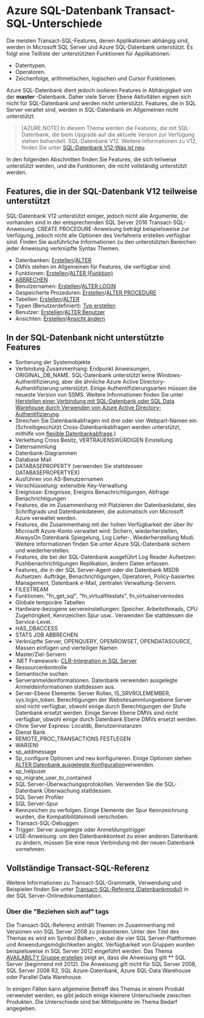 <properties
   pageTitle="Nicht unterstützt werden in SQL Azure-Datenbank T-SQL | Microsoft Azure"
   description="Transact-SQL-Anweisungen, die in Azure SQL-Datenbank weniger als vollständig unterstützt werden"
   services="sql-database"
   documentationCenter=""
   authors="BYHAM"
   manager="jhubbard"
   editor=""
   tags=""/>

<tags
   ms.service="sql-database"
   ms.devlang="na"
   ms.topic="article"
   ms.tgt_pltfrm="na"
   ms.workload="data-management"
   ms.date="08/30/2016"
   ms.author="rick.byham@microsoft.com"/>

# <a name="azure-sql-database-transact-sql-differences"></a>Azure SQL-Datenbank Transact-SQL-Unterschiede


Die meisten Transact-SQL-Features, denen Applikationen abhängig sind, werden in Microsoft SQL Server und Azure SQL-Datenbank unterstützt. Es folgt eine Teilliste der unterstützten Funktionen für Applikationen:

- Datentypen.
- Operatoren.
- Zeichenfolge, arithmetischen, logischen und Cursor Funktionen.

Azure SQL-Datenbank dient jedoch isolieren Features in Abhängigkeit von der **master** -Datenbank. Daher viele Server Ebene Aktivitäten eignen sich nicht für SQL-Datenbank und werden nicht unterstützt. Features, die in SQL Server veraltet sind, werden in SQL-Datenbank im Allgemeinen nicht unterstützt.

> [AZURE.NOTE]
> In diesem Thema werden die Features, die mit SQL-Datenbank, die beim Upgrade auf die aktuelle Version zur Verfügung stehen behandelt. SQL-Datenbank V12. Weitere Informationen zu V12, finden Sie unter [SQL-Datenbank V12-Was ist neu](sql-database-v12-whats-new.md).

In den folgenden Abschnitten finden Sie Features, die sich teilweise unterstützt werden, und die Funktionen, die nicht vollständig unterstützt werden.


## <a name="features-partially-supported-in-sql-database-v12"></a>Features, die in der SQL-Datenbank V12 teilweise unterstützt

SQL-Datenbank V12 unterstützt einiger, jedoch nicht alle Argumente, die vorhanden sind in der entsprechenden SQL Server 2016 Transact-SQL-Anweisung. CREATE PROCEDURE-Anweisung beträgt beispielsweise zur Verfügung, jedoch nicht alle Optionen des Verfahrens erstellen verfügbar sind. Finden Sie ausführliche Informationen zu den unterstützten Bereichen jeder Anweisung verknüpfte Syntax Themen.

- Datenbanken: [Erstellen](https://msdn.microsoft.com/library/dn268335.aspx )/[ALTER](https://msdn.microsoft.com/library/ms174269.aspx)
- DMVs stehen im Allgemeinen für Features, die verfügbar sind.
- Funktionen: [Erstellen](https://msdn.microsoft.com/library/ms186755.aspx)/[ALTER (Funktion)](https://msdn.microsoft.com/library/ms186967.aspx)
- [ABBRECHEN](https://msdn.microsoft.com/library/ms173730.aspx) 
- Benutzernamen: [Erstellen](https://msdn.microsoft.com/library/ms189751.aspx)/[ALTER LOGIN](https://msdn.microsoft.com/library/ms189828.aspx)
- Gespeicherte Prozeduren: [Erstellen](https://msdn.microsoft.com/library/ms187926.aspx)/[ALTER PROCEDURE](https://msdn.microsoft.com/library/ms189762.aspx)
- Tabellen: [Erstellen](https://msdn.microsoft.com/library/dn305849.aspx)/[ALTER](https://msdn.microsoft.com/library/ms190273.aspx)
- Typen (Benutzerdefiniert): [Typ erstellen](https://msdn.microsoft.com/library/ms175007.aspx)
- Benutzer: [Erstellen](https://msdn.microsoft.com/library/ms173463.aspx)/[ALTER Benutzer](https://msdn.microsoft.com/library/ms176060.aspx)
- Ansichten: [Erstellen](https://msdn.microsoft.com/library/ms187956.aspx)/[Ansicht ändern](https://msdn.microsoft.com/library/ms173846.aspx)

## <a name="features-not-supported-in-sql-database"></a>In der SQL-Datenbank nicht unterstützte Features

- Sortierung der Systemobjekte
- Verbindung Zusammenhang: Endpunkt Anweisungen, ORIGINAL_DB_NAME. SQL-Datenbank unterstützt keine Windows-Authentifizierung, aber die ähnliche Azure Active Directory-Authentifizierung unterstützt. Einige Authentifizierungsarten müssen die neueste Version von SSMS. Weitere Informationen finden Sie unter [Herstellen einer Verbindung mit SQL-Datenbank oder SQL Data Warehouse durch Verwenden von Azure Active Directory-Authentifizierung](sql-database-aad-authentication.md).
- Streichen Sie Datenbankabfragen mit drei oder vier Webpart-Namen ein. (Schreibgeschützt Cross-Datenbankabfragen werden unterstützt, mithilfe von [flexible Datenbankabfrage](sql-database-elastic-query-overview.md).)
- Verkettung Cross Besitz, VERTRAUENSWÜRDIGEN Einstellung
- Datensammlung
- Datenbank-Diagrammen
- Database Mail
- DATABASEPROPERTY (verwenden Sie stattdessen DATABASEPROPERTYEX)
- Ausführen von AS-Benutzernamen
- Verschlüsselung: extensible Key-Verwaltung
- Ereignisse: Ereignisse, Ereignis Benachrichtigungen, Abfrage Benachrichtigungen
- Features, die im Zusammenhang mit Platzieren der Datenbankdatei, des Schriftgrads und Datenbankdateien, die automatisch von Microsoft Azure verwaltet werden.
- Features, die Zusammenhang mit der hohen Verfügbarkeit der über Ihr Microsoft Azure-Konto verwaltet wird: Sichern, wiederherstellen, AlwaysOn Datenbank Spiegelung, Log Liefer-, Wiederherstellung Modi. Weitere Informationen finden Sie unter Azure SQL-Datenbank sichern und wiederherstellen.
- Features, die bei der SQL-Datenbank ausgeführt Log Reader Aufsetzen: Pushbenachrichtigungen Replikation, ändern Daten erfassen.
- Features, die in der SQL Server-Agent oder die Datenbank MSDB Aufsetzen: Aufträge, Benachrichtigungen, Operatoren, Policy-basiertes Management, Datenbank e-Mail, zentralen Verwaltung-Servern.
- FILESTREAM
- Funktionen: "fn_get_sql", "fn_virtualfilestats", fn_virtualservernodes
- Globale temporäre Tabellen
- Hardware-bezogene servereinstellungen: Speicher, Arbeitsthreads, CPU Zugehörigkeit, Kennzeichen Spur usw.. Verwenden Sie stattdessen die Service-Level.
- HAS_DBACCESS
- STATS JOB ABBRECHEN
- Verknüpfte Server, OPENQUERY, OPENROWSET, OPENDATASOURCE, Massen einfügen und vierteiliger Namen
- Master/Ziel-Servern
- .NET Framework- [CLR-Integration in SQL Server](http://msdn.microsoft.com/library/ms254963.aspx)
- Ressourcenkontrolle
- Semantische suchen
- Serveranmeldeinformationen. Datenbank verwenden ausgelegte Anmeldeinformationen stattdessen aus.
- Server-Ebene Elemente: Server Rollen, IS_SRVROLEMEMBER, sys.login_token. Berechtigungen der Websitesammlungsebene Server sind nicht verfügbar, obwohl einige durch Berechtigungen der Stufe Datenbank ersetzt werden. Einige Server Ebene DMVs sind nicht verfügbar, obwohl einige durch Datenbank Ebene DMVs ersetzt werden.
- Ohne Server Express: Localdb, Benutzerinstanzen
- Dienst Bank
- REMOTE_PROC_TRANSACTIONS FESTLEGEN
- WAR(EN)
- sp_addmessage
- Sp_configure Optionen und neu konfigurieren. Einige Optionen stehen [ALTER Datenbank ausgelegte Konfiguration](https://msdn.microsoft.com/library/mt629158.aspx)verwenden.
- sp_helpuser
- sp_migrate_user_to_contained
- SQL Server-Überwachungsprotokollen. Verwenden Sie die SQL-Datenbank Überwachung stattdessen.
- SQL Server Profiler
- SQL Server-Spur
- Kennzeichen zu verfolgen. Einige Elemente der Spur Kennzeichnung wurden, die Kompatibilitätsmodi verschoben.
- Transact-SQL-Debuggen
- Trigger: Server ausgelegte oder Anmeldungstrigger
- USE-Anweisung: um den Datenbankkontext zu einer anderen Datenbank zu ändern, müssen Sie eine neue Verbindung mit der neuen Datenbank vornehmen.


## <a name="full-transact-sql-reference"></a>Vollständige Transact-SQL-Referenz

Weitere Informationen zu Transact-SQL-Grammatik, Verwendung und Beispielen finden Sie unter [Transact-SQL-Referenz (Datenbankmodul)](https://msdn.microsoft.com/library/bb510741.aspx) in der SQL Server-Onlinedokumentation. 

### <a name="about-the-applies-to-tags"></a>Über die "Beziehen sich auf" tags

Die Transact-SQL-Referenz enthält Themen im Zusammenhang mit Versionen von SQL Server 2008 zu präsentieren. Unter den Titel des Themas es wird ein Symbol Balken-, wobei die vier SQL Server-Plattformen und Anwendungsmöglichkeiten angibt. Verfügbarkeit von Gruppen wurden beispielsweise in SQL Server 2012 eingeführt werden. Das Thema [AVAILABILTY Gruppe erstellen](https://msdn.microsoft.com/library/ff878399.aspx) zeigt an, dass die Anweisung gilt ** SQL Server (beginnend mit 2012). Die Anweisung gilt nicht für SQL Server 2008, SQL Server 2008 R2, SQL Azure-Datenbank, Azure SQL-Data Warehouse oder Parallel Data Warehouse.

In einigen Fällen kann allgemeine Betreff des Themas in einem Produkt verwendet werden, es gibt jedoch einige kleinere Unterschiede zwischen Produkten. Die Unterschiede sind bei Mittelpunkte im Thema Bedarf angegeben.

